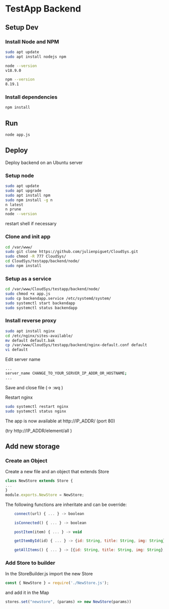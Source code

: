 # TestApp Backend

## Setup Dev

### Install Node and NPM
```Bash
sudo apt update
sudo apt install nodejs npm

node --version
v18.9.0

npm --version
8.19.1
```

### Install dependencies
```Bash
npm install
```

## Run

```Bash
node app.js
```

## Deploy
Deploy backend on an Ubuntu server

### Setup node
```Bash
sudo apt update
sudo apt upgrade
sudo apt install npm
sudo npm install -g n
n latest
n prune
node --version
```
restart shell if necessary

### Clone and init app
```Bash
cd /var/www/
sudo git clone https://github.com/julienpiguet/CloudSys.git
sudo chmod -R 777 CloudSys/
cd CloudSys/testapp/backend/node/
sudo npm install
```
### Setup as a service

```Bash
cd /var/www/CloudSys/testapp/backend/node/
sudo chmod +x app.js
sudo cp backendapp.service /etc/systemd/system/
sudo systemctl start backendapp
sudo systemctl status backendapp
```

### Install reverse proxy

```Bash
sudo apt install nginx
cd /etc/nginx/sites-available/
mv default default.bak
cp /var/www/CloudSys/testapp/backend/nginx-default.conf default
vi default
```
Edit server name
```Bash
...
server_name CHANGE_TO_YOUR_SERVER_IP_ADDR_OR_HOSTNAME;
...
```
Save and close file (-> :wq )

Restart nginx
```Bash
sudo systemctl restart nginx
sudo systemctl status nginx
```
The app is now available at http://IP_ADDR/ (port 80)

(try http://IP_ADDR/element/all )

## Add new storage

### Create an Object
Create a new file and an object that extends Store
```Javascript
class NewStore extends Store {
...
}
module.exports.NewStore = NewStore;
```

The following functions are inheritate and can be override:
```Javascript
    connect(url) { ... } -> boolean

    isConnected() { ... } -> boolean

    postItem(item) { ... } -> void

    getItemById(id) { ... } -> {id: String, title: String, img: String}

    getAllItems() { ... } -> [{id: String, title: String, img: String},...]
```

### Add Store to builder
In the StoreBuilder.js import the new Store
```Javascript
const { NewStore } = require('./NewStore.js');
```
and add it in the Map
```Javascript
stores.set("newstore", (params) => new NewStore(params))
```